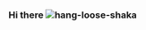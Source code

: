 ### Hi there ![hang-loose-shaka](https://user-images.githubusercontent.com/113988129/223413539-c6758477-cb09-47cb-8a71-6435512e4004.gif)


<!--
**alvaroLZ96/alvaroLZ96** is a ✨ _special_ ✨ repository because its `README.md` (this file) appears on your GitHub profile.

¡Hola! Bienvenido a mi GitHub. Soy Álvaro y aquí encontrarás una variedad de proyectos en los que he trabajado.

Me apasiona el desarrollo de software y estoy constantemente aprendiendo nuevas tecnologías y habilidades para mejorar como desarrollador. En mis proyectos, me esfuerzo por aplicar las mejores prácticas de codificación y crear aplicaciones útiles, escalables y fáciles de mantener.

En mi tiempo libre, me gusta contribuir a proyectos de código abierto y compartir mi conocimiento con la comunidad de desarrolladores. También estoy disponible para proyectos y colaboraciones, así que no dudes en ponerte en contacto conmigo si necesitas ayuda con algún proyecto.

Gracias por visitar mi GitHub y espero que encuentres algo que te interese. ¡No dudes en explorar mis proyectos y no dudes en dejarme tus comentarios!
-->
